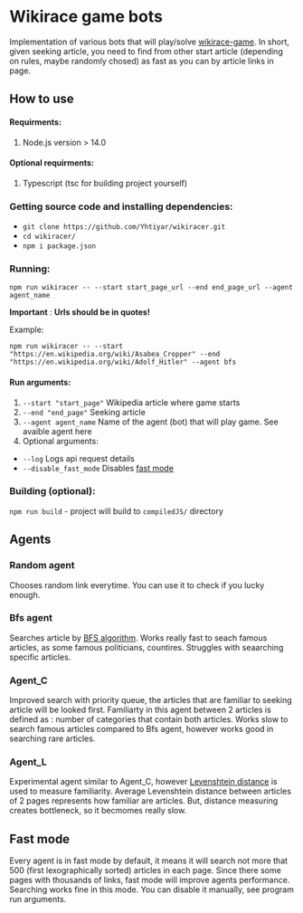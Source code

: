 # Wikirace game bots
Implementation of various bots that will play/solve [wikirace-game](https://en.wikipedia.org/wiki/Wikipedia:Wikirace). In short, given seeking article,
you need to find from other start article (depending on rules, maybe randomly chosed) as fast as you can by article links in page.

## How to use
#### Requirments:
1. Node.js  version > 14.0

#### Optional requirments:
1. Typescript (tsc for building project yourself)

### Getting source code and installing dependencies:
* `git clone https://github.com/Yhtiyar/wikiracer.git`
* `cd wikiracer/`
* `npm i package.json`

### Running: 
`npm run wikiracer -- --start start_page_url --end end_page_url --agent agent_name`

**Important** : **Urls should be in quotes!**

 Example:
 
`npm run wikiracer -- --start "https://en.wikipedia.org/wiki/Asabea_Cropper" --end "https://en.wikipedia.org/wiki/Adolf_Hitler" --agent bfs`
#### Run arguments:
1. `--start "start_page"`  Wikipedia article where game starts
2. `--end "end_page"` Seeking article
3. `--agent agent_name`  Name of the agent (bot) that will play game. See avaible agent here
4. Optional arguments:
  * `--log` Logs api request details
  * `--disable_fast_mode` Disables [fast mode](#fast-mode)

### Building (optional):
`npm run build` - project will build to `compiledJS/` directory

## Agents
### Random agent
Chooses random link everytime. You can use it to check if you lucky enough.

### Bfs agent
Searches article by [BFS algorithm](https://en.wikipedia.org/wiki/Breadth-first_search). Works really fast to seach famous articles, as
some famous politicians, countires. Struggles with seaarching specific articles.

### Agent_C 
Improved search with priority queue, the articles that are familiar to seeking article will be looked first. Familiarty in this agent between 2 articles 
is defined as : number of categories that contain both articles. Works slow to search famous articles compared to Bfs agent, however works good in searching
rare articles.

### Agent_L
Experimental agent similar to Agent_C, however [Levenshtein distance](https://en.wikipedia.org/wiki/Levenshtein_distance) is used to measure familiarity. Average Levenshtein distance between articles of 2 pages represents how familiar are articles. But, distance measuring creates bottleneck, so it becmomes really slow.

## Fast mode
Every agent is in fast mode by default, it means it will search not more that 500 (first lexographically sorted) articles in each page. Since there some pages
with thousands of links, fast mode will improve agents performance. Searching works fine in this mode. You can disable it manually, see program run arguments.

